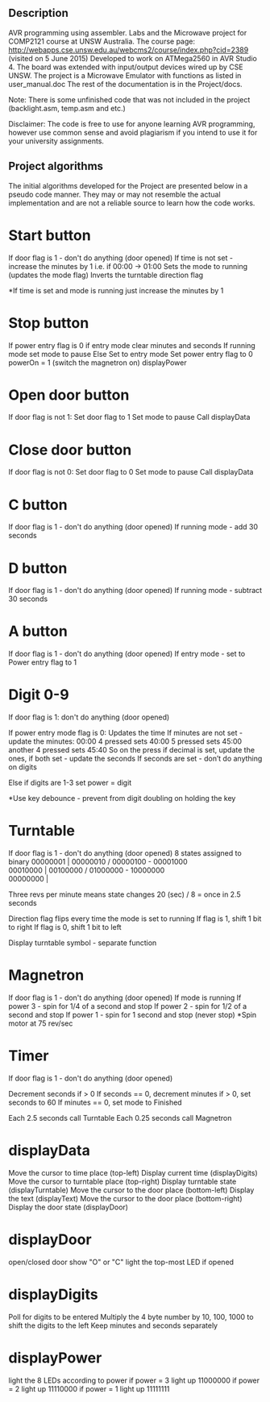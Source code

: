 ## Description
AVR programming using assembler. Labs and the Microwave project for COMP2121 course at UNSW Australia. 
The course page: http://webapps.cse.unsw.edu.au/webcms2/course/index.php?cid=2389 (visited on 5 June 2015)
Developed to work on ATMega2560 in AVR Studio 4. The board was extended with input/output devices wired up by CSE UNSW. The project is a Microwave Emulator with functions as listed in user_manual.doc
The rest of the documentation is in the Project/docs.

Note: There is some unfinished code that was not included in the project (backlight.asm, temp.asm and etc.)

Disclaimer: The code is free to use for anyone learning AVR programming, however use common sense and avoid plagiarism if you intend to use it for your university assignments.

## Project algorithms
The initial algorithms developed for the Project are presented below in a pseudo code manner. They may or may not resemble the actual implementation and are not a reliable source to learn how the code works.

# Start button
If door flag is 1 - don't do anything (door opened)
If time is not set - increase the minutes by 1 i.e. if 00:00 -> 01:00
Sets the mode to running (updates the mode flag)
Inverts the turntable direction flag

*If time is set and mode is running just increase the minutes by 1

# Stop button
If power entry flag is 0
    if entry mode
        clear minutes and seconds
    If running mode
        set mode to pause
Else
    Set to entry mode
    Set power entry flag to 0
    powerOn = 1 (switch the magnetron on)
    displayPower
# Open door button
If door flag is not 1:
    Set door flag to 1
    Set mode to pause
    Call displayData
# Close door button
If door flag is not 0:
    Set door flag to 0
    Set mode to pause
    Call displayData
# C button
If door flag is 1 - don't do anything (door opened)
If running mode - add 30 seconds
# D button
If door flag is 1 - don't do anything (door opened)
If running mode - subtract 30 seconds
# A button
If door flag is 1 - don't do anything (door opened)
If entry mode - set to Power entry flag to 1
# Digit 0-9
If door flag is 1:
    don't do anything (door opened)

If power entry mode flag is 0:
    Updates the time
    If minutes are not set - update the minutes:
    	00:00
    	4 pressed sets 40:00
    	5 pressed sets 45:00
    	another 4 pressed sets 45:40
    	So on the press if decimal is set, update the ones, if both set - update the seconds
    	If seconds are set - don’t do anything on digits

Else
    if digits are 1-3
    set power = digit

*Use key debounce - prevent from digit doubling on holding the key
# Turntable
If door flag is 1 - don't do anything (door opened)
8 states assigned to binary
00000001 |
00000010 /
00000100 -
00001000 \
00010000 |
00100000 /
01000000 -
10000000 \
00000000 |

Three revs per minute means state changes 20 (sec) / 8 = once in 2.5 seconds

Direction flag flips every time the mode is set to running
If flag is 1, shift 1 bit to right
If flag is 0, shift 1 bit to left

Display turntable symbol - separate function
# Magnetron
If door flag is 1 - don't do anything (door opened)
If mode is running
    If power 3 - spin for 1/4 of a second and stop
    If power 2 - spin for 1/2 of a second and stop 
    If power 1 - spin for 1 second and stop (never stop)
*Spin motor at 75 rev/sec
# Timer
If door flag is 1 - don't do anything (door opened)

Decrement seconds if > 0
If seconds == 0, decrement minutes if > 0, set seconds to 60
If minutes == 0, set mode to Finished

Each 2.5 seconds call Turntable
Each 0.25 seconds call Magnetron
# displayData
Move the cursor to time place (top-left)
Display current time (displayDigits)
Move the cursor to turntable place (top-right)
Display turntable state (displayTurntable)
Move the cursor to the door place (bottom-left)
Display the text (displayText)
Move the cursor to the door place (bottom-right)
Display the door state (displayDoor) 
# displayDoor
open/closed door show "O" or "C"
light the top-most LED if opened

# displayDigits
Poll for digits to be entered
Multiply the 4 byte number by 10, 100, 1000 to shift the digits to the left
Keep minutes and seconds separately
# displayPower
light the 8 LEDs according to power
if power = 3 light up 11000000
if power = 2 light up 11110000
if power = 1 light up 11111111

